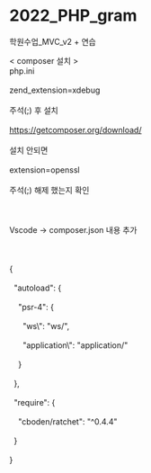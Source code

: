 # 2022_PHP_gram
학원수업_MVC_v2 + 연습

< composer 설치 >			
php.ini</br> 			
zend_extension=xdebug</br> 				
주석(;) 후 설치</br> 				
https://getcomposer.org/download/	</br> 			
설치 안되면 </br> 				
extension=openssl	</br> 			
주석(;) 해제 했는지 확인 </br> 		
</br> 	
Vscode → composer.json 내용 추가</br> 				
</br> 	
{</br> 					
  "autoload": {</br> 					
    "psr-4": {</br> 					
      "ws\\": "ws/",</br> 					
      "application\\": "application/"</br> 					
    }</br> 					
  },</br> 					
  "require": {</br> 					
    "cboden/ratchet": "^0.4.4"</br> 					
  }</br> 					
}</br> 					

